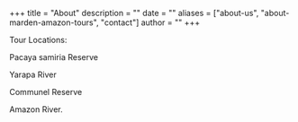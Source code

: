 +++
title = "About"
description = ""
date = ""
aliases = ["about-us", "about-marden-amazon-tours", "contact"]
author = ""
+++

Tour Locations:

Pacaya samiria Reserve

Yarapa River

Communel Reserve

Amazon River.
